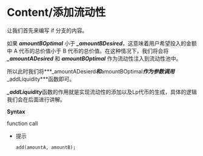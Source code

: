# Content/添加流动性

让我们首先来编写 if 分支的内容。

如果 ***amountBOptimal*** 小于 ***_amountBDesired***，这意味着用户希望投入的金额中 A 代币的总价值小于 B 代币的总价值。在这种情况下，我们将会将 ***_amountADesired*** 和 ***amountBOptimal*** 作为流动性注入到流动性池中。

所以此时我们将***_amountADesierd***和***amountBOptimal***作为参数调用***_addLiquidity***函数即可。

***_addLiquidity***函数的作用就是实现流动性的添加以及Lp代币的生成，具体的逻辑我们会在后面进行讲解。

**Syntax**

function call

- 提示
    
    ```solidity
    add(amountA, amountB);
    ```
    
